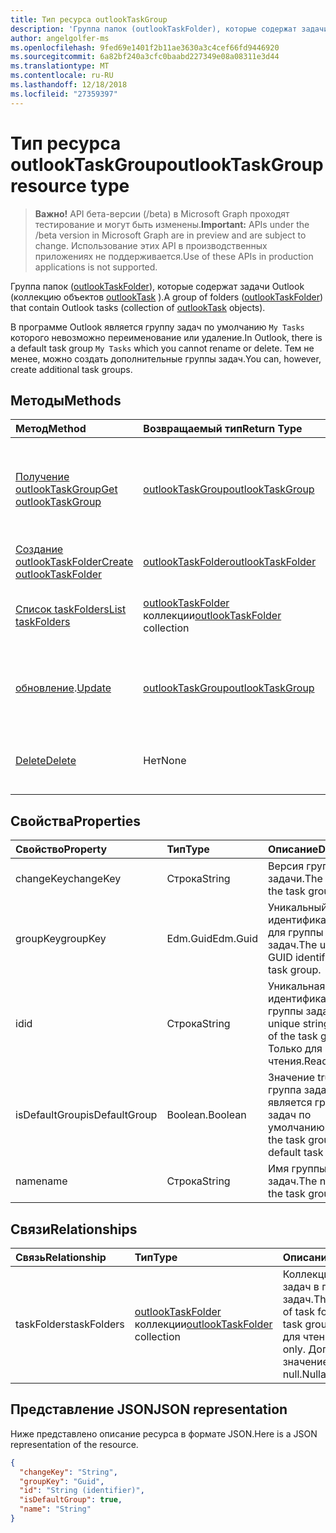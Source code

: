 ```yaml
---
title: Тип ресурса outlookTaskGroup
description: 'Группа папок (outlookTaskFolder), которые содержат задачи Outlook (коллекцию объектов outlookTask). '
author: angelgolfer-ms
ms.openlocfilehash: 9fed69e1401f2b11ae3630a3c4cef66fd9446920
ms.sourcegitcommit: 6a82bf240a3cfc0baabd227349e08a08311e3d44
ms.translationtype: MT
ms.contentlocale: ru-RU
ms.lasthandoff: 12/18/2018
ms.locfileid: "27359397"
---
```

# <a name="outlooktaskgroup-resource-type"></a><span data-ttu-id="17a2c-103">Тип ресурса outlookTaskGroup</span><span class="sxs-lookup"><span data-stu-id="17a2c-103">outlookTaskGroup resource type</span></span>

> <span data-ttu-id="17a2c-104">**Важно!** API бета-версии (/beta) в Microsoft Graph проходят тестирование и могут быть изменены.</span><span class="sxs-lookup"><span data-stu-id="17a2c-104">**Important:** APIs under the /beta version in Microsoft Graph are in preview and are subject to change.</span></span> <span data-ttu-id="17a2c-105">Использование этих API в производственных приложениях не поддерживается.</span><span class="sxs-lookup"><span data-stu-id="17a2c-105">Use of these APIs in production applications is not supported.</span></span>

<span data-ttu-id="17a2c-106">Группа папок ([outlookTaskFolder](outlooktaskfolder.md)), которые содержат задачи Outlook (коллекцию объектов [outlookTask](outlooktask.md) ).</span><span class="sxs-lookup"><span data-stu-id="17a2c-106">A group of folders ([outlookTaskFolder](outlooktaskfolder.md)) that contain Outlook tasks (collection of [outlookTask](outlooktask.md) objects).</span></span> 

<span data-ttu-id="17a2c-107">В программе Outlook является группу задач по умолчанию `My Tasks` которого невозможно переименование или удаление.</span><span class="sxs-lookup"><span data-stu-id="17a2c-107">In Outlook, there is a default task group `My Tasks` which you cannot rename or delete.</span></span> <span data-ttu-id="17a2c-108">Тем не менее, можно создать дополнительные группы задач.</span><span class="sxs-lookup"><span data-stu-id="17a2c-108">You can, however, create additional task groups.</span></span> 


## <a name="methods"></a><span data-ttu-id="17a2c-109">Методы</span><span class="sxs-lookup"><span data-stu-id="17a2c-109">Methods</span></span>

| <span data-ttu-id="17a2c-110">Метод</span><span class="sxs-lookup"><span data-stu-id="17a2c-110">Method</span></span>           | <span data-ttu-id="17a2c-111">Возвращаемый тип</span><span class="sxs-lookup"><span data-stu-id="17a2c-111">Return Type</span></span>    |<span data-ttu-id="17a2c-112">Описание</span><span class="sxs-lookup"><span data-stu-id="17a2c-112">Description</span></span>|
|:---------------|:--------|:----------|
|[<span data-ttu-id="17a2c-113">Получение outlookTaskGroup</span><span class="sxs-lookup"><span data-stu-id="17a2c-113">Get outlookTaskGroup</span></span>](../api/outlooktaskgroup-get.md) | [<span data-ttu-id="17a2c-114">outlookTaskGroup</span><span class="sxs-lookup"><span data-stu-id="17a2c-114">outlookTaskGroup</span></span>](outlooktaskgroup.md) |<span data-ttu-id="17a2c-115">Получите свойства и связи в указанную группу задач Outlook.</span><span class="sxs-lookup"><span data-stu-id="17a2c-115">Get the properties and relationships of the specified Outlook task group.</span></span>|
|[<span data-ttu-id="17a2c-116">Создание outlookTaskFolder</span><span class="sxs-lookup"><span data-stu-id="17a2c-116">Create outlookTaskFolder</span></span>](../api/outlooktaskgroup-post-taskfolders.md) |[<span data-ttu-id="17a2c-117">outlookTaskFolder</span><span class="sxs-lookup"><span data-stu-id="17a2c-117">outlookTaskFolder</span></span>](outlooktaskfolder.md)| <span data-ttu-id="17a2c-118">Создайте папку задач Outlook.</span><span class="sxs-lookup"><span data-stu-id="17a2c-118">Create an Outlook task folder.</span></span>|
|[<span data-ttu-id="17a2c-119">Список taskFolders</span><span class="sxs-lookup"><span data-stu-id="17a2c-119">List taskFolders</span></span>](../api/outlooktaskgroup-list-taskfolders.md) |<span data-ttu-id="17a2c-120">[outlookTaskFolder](outlooktaskfolder.md) коллекции</span><span class="sxs-lookup"><span data-stu-id="17a2c-120">[outlookTaskFolder](outlooktaskfolder.md) collection</span></span>| <span data-ttu-id="17a2c-121">Получите коллекцию папок задач Outlook.</span><span class="sxs-lookup"><span data-stu-id="17a2c-121">Get a collection of Outlook task folders.</span></span>|
|<span data-ttu-id="17a2c-122">[обновление](../api/outlooktaskgroup-update.md).</span><span class="sxs-lookup"><span data-stu-id="17a2c-122">[Update](../api/outlooktaskgroup-update.md)</span></span> | [<span data-ttu-id="17a2c-123">outlookTaskGroup</span><span class="sxs-lookup"><span data-stu-id="17a2c-123">outlookTaskGroup</span></span>](outlooktaskgroup.md)  |<span data-ttu-id="17a2c-124">Обновление для записи свойств группы задач Outlook.</span><span class="sxs-lookup"><span data-stu-id="17a2c-124">Update the writable properties of an Outlook task group.</span></span> |
|[<span data-ttu-id="17a2c-125">Delete</span><span class="sxs-lookup"><span data-stu-id="17a2c-125">Delete</span></span>](../api/outlooktaskgroup-delete.md) | <span data-ttu-id="17a2c-126">Нет</span><span class="sxs-lookup"><span data-stu-id="17a2c-126">None</span></span> |<span data-ttu-id="17a2c-127">Удаление указанной группы задач Outlook.</span><span class="sxs-lookup"><span data-stu-id="17a2c-127">Delete the specified Outlook task group.</span></span> |

## <a name="properties"></a><span data-ttu-id="17a2c-128">Свойства</span><span class="sxs-lookup"><span data-stu-id="17a2c-128">Properties</span></span>
| <span data-ttu-id="17a2c-129">Свойство</span><span class="sxs-lookup"><span data-stu-id="17a2c-129">Property</span></span>     | <span data-ttu-id="17a2c-130">Тип</span><span class="sxs-lookup"><span data-stu-id="17a2c-130">Type</span></span>   |<span data-ttu-id="17a2c-131">Описание</span><span class="sxs-lookup"><span data-stu-id="17a2c-131">Description</span></span>|
|:---------------|:--------|:----------|
|<span data-ttu-id="17a2c-132">changeKey</span><span class="sxs-lookup"><span data-stu-id="17a2c-132">changeKey</span></span>|<span data-ttu-id="17a2c-133">Строка</span><span class="sxs-lookup"><span data-stu-id="17a2c-133">String</span></span>|<span data-ttu-id="17a2c-134">Версия групповой задачи.</span><span class="sxs-lookup"><span data-stu-id="17a2c-134">The version of the task group.</span></span>|
|<span data-ttu-id="17a2c-135">groupKey</span><span class="sxs-lookup"><span data-stu-id="17a2c-135">groupKey</span></span>|<span data-ttu-id="17a2c-136">Edm.Guid</span><span class="sxs-lookup"><span data-stu-id="17a2c-136">Edm.Guid</span></span>|<span data-ttu-id="17a2c-137">Уникальный идентификатор GUID для группы задач.</span><span class="sxs-lookup"><span data-stu-id="17a2c-137">The unique GUID identifier for the task group.</span></span>|
|<span data-ttu-id="17a2c-138">id</span><span class="sxs-lookup"><span data-stu-id="17a2c-138">id</span></span>|<span data-ttu-id="17a2c-139">Строка</span><span class="sxs-lookup"><span data-stu-id="17a2c-139">String</span></span>|<span data-ttu-id="17a2c-140">Уникальная строка идентификатор группы задач.</span><span class="sxs-lookup"><span data-stu-id="17a2c-140">The unique string identifier of the task group.</span></span> <span data-ttu-id="17a2c-141">Только для чтения.</span><span class="sxs-lookup"><span data-stu-id="17a2c-141">Read-only.</span></span>|
|<span data-ttu-id="17a2c-142">isDefaultGroup</span><span class="sxs-lookup"><span data-stu-id="17a2c-142">isDefaultGroup</span></span>|<span data-ttu-id="17a2c-143">Boolean.</span><span class="sxs-lookup"><span data-stu-id="17a2c-143">Boolean</span></span>|<span data-ttu-id="17a2c-144">Значение true, если группа задач является группу задач по умолчанию.</span><span class="sxs-lookup"><span data-stu-id="17a2c-144">True if the task group is the default task group.</span></span>|
|<span data-ttu-id="17a2c-145">name</span><span class="sxs-lookup"><span data-stu-id="17a2c-145">name</span></span>|<span data-ttu-id="17a2c-146">Строка</span><span class="sxs-lookup"><span data-stu-id="17a2c-146">String</span></span>|<span data-ttu-id="17a2c-147">Имя группы задач.</span><span class="sxs-lookup"><span data-stu-id="17a2c-147">The name of the task group.</span></span>|

## <a name="relationships"></a><span data-ttu-id="17a2c-148">Связи</span><span class="sxs-lookup"><span data-stu-id="17a2c-148">Relationships</span></span>
| <span data-ttu-id="17a2c-149">Связь</span><span class="sxs-lookup"><span data-stu-id="17a2c-149">Relationship</span></span> | <span data-ttu-id="17a2c-150">Тип</span><span class="sxs-lookup"><span data-stu-id="17a2c-150">Type</span></span>   |<span data-ttu-id="17a2c-151">Описание</span><span class="sxs-lookup"><span data-stu-id="17a2c-151">Description</span></span>|
|:---------------|:--------|:----------|
|<span data-ttu-id="17a2c-152">taskFolders</span><span class="sxs-lookup"><span data-stu-id="17a2c-152">taskFolders</span></span>|<span data-ttu-id="17a2c-153">[outlookTaskFolder](outlooktaskfolder.md) коллекции</span><span class="sxs-lookup"><span data-stu-id="17a2c-153">[outlookTaskFolder](outlooktaskfolder.md) collection</span></span>| <span data-ttu-id="17a2c-154">Коллекция папок задач в группе задач.</span><span class="sxs-lookup"><span data-stu-id="17a2c-154">The collection of task folders in the task group.</span></span> <span data-ttu-id="17a2c-155">Только для чтения.</span><span class="sxs-lookup"><span data-stu-id="17a2c-155">Read-only.</span></span> <span data-ttu-id="17a2c-156">Допускается значение null.</span><span class="sxs-lookup"><span data-stu-id="17a2c-156">Nullable.</span></span>|

## <a name="json-representation"></a><span data-ttu-id="17a2c-157">Представление JSON</span><span class="sxs-lookup"><span data-stu-id="17a2c-157">JSON representation</span></span>
<span data-ttu-id="17a2c-158">Ниже представлено описание ресурса в формате JSON.</span><span class="sxs-lookup"><span data-stu-id="17a2c-158">Here is a JSON representation of the resource.</span></span>

<!-- {
  "blockType": "resource",
  "optionalProperties": [

  ],
  "@odata.type": "microsoft.graph.outlookTaskGroup"
}-->

```json
{
  "changeKey": "String",
  "groupKey": "Guid",
  "id": "String (identifier)",
  "isDefaultGroup": true,
  "name": "String"
}

```

<!-- uuid: 8fcb5dbc-d5aa-4681-8e31-b001d5168d79
2015-10-25 14:57:30 UTC -->
<!-- {
  "type": "#page.annotation",
  "description": "outlookTaskGroup resource",
  "keywords": "",
  "section": "documentation",
  "tocPath": ""
}-->